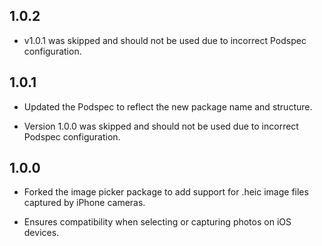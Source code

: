## 1.0.2

- v1.0.1 was skipped and should not be used due to incorrect Podspec configuration.

## 1.0.1

- Updated the Podspec to reflect the new package name and structure.

- Version 1.0.0 was skipped and should not be used due to incorrect Podspec configuration.

## 1.0.0

- Forked the image picker package to add support for .heic image files captured by iPhone cameras.

- Ensures compatibility when selecting or capturing photos on iOS devices.
